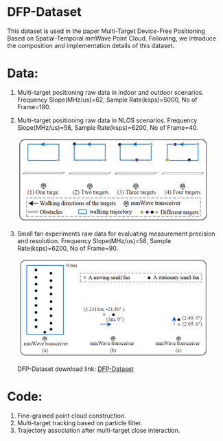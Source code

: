 # DFP-Dataset
This dataset is used in the paper Multi-Target Device-Free Positioning Based on Spatial-Temporal mmWave Point Cloud.
Following, we introduce the composition and implementation details of this dataset.

# Data:
1. Multi-target positioning raw data in indoor and outdoor scenarios.
   Frequency Slope(MHz/us)=62, Sample Rate(ksps)=5000, No of Frame=180.

2. Multi-target positioning raw data in NLOS scenarios.
   Frequency Slope(MHz/us)=58, Sample Rate(ksps)=6200, No of Frame=40.
   
   ![1](Fig1.png)
4. Small fan experiments raw data for evaluating measurement precision and resolution.
   Frequency Slope(MHz/us)=58, Sample Rate(ksps)=6200, No of Frame=90.

   ![1](Fig2.png)

   DFP-Dataset download link: [DFP-Dataset](https://mega.nz/folder/UTMFFDgR#zqNTpQEPRUunK6Qq3zudSg)
# Code: 
1. Fine-grained point cloud construction.
2. Multi-target tracking based on particle filter.
3. Trajectory association after multi-target close interaction.

